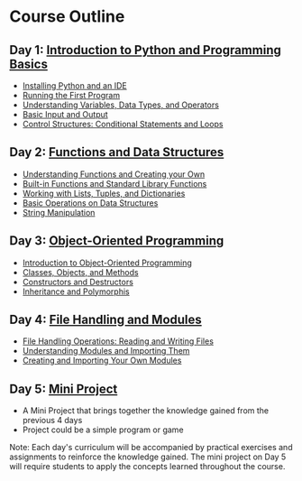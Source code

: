 # Course Outline

## Day 1: [Introduction to Python and Programming Basics](https://github.com/LaughingRover/Python-Intro/blob/main/Day%201:%20Introduction%20to%20Python.md)
- [Installing Python and an IDE](https://github.com/LaughingRover/Python-Intro/blob/main/Day%201:%20Introduction%20to%20Python.md#installing-python-and-an-ide)
- [Running the First Program](https://github.com/LaughingRover/Python-Intro/blob/main/Day%201:%20Introduction%20to%20Python.md#running-the-first-program)
- [Understanding Variables, Data Types, and Operators](https://github.com/LaughingRover/Python-Intro/blob/main/Day%201:%20Introduction%20to%20Python.md#understanding-variables-data-types-and-operators)
- [Basic Input and Output](https://github.com/LaughingRover/Python-Intro/blob/main/Day%201%3A%20Introduction%20to%20Python.md#basic-input-and-output)
- [Control Structures: Conditional Statements and Loops](https://github.com/LaughingRover/Python-Intro/blob/main/Day%201%3A%20Introduction%20to%20Python.md#control-structures-conditional-statements-and-loops)

## Day 2: [Functions and Data Structures](https://github.com/LaughingRover/Python-Intro/blob/main/Day%202:%20Functions%20and%20Data%20Structures.md)
- [Understanding Functions and Creating your Own](https://github.com/LaughingRover/Python-Intro/blob/main/Day%202%3A%20Functions%20and%20Data%20Structures.md#understanding-functions-and-creating-your-own)
- [Built-in Functions and Standard Library Functions](https://github.com/LaughingRover/Python-Intro/blob/main/Day%202%3A%20Functions%20and%20Data%20Structures.md#built-in-functions-and-standard-library-functions)
- [Working with Lists, Tuples, and Dictionaries](https://github.com/LaughingRover/Python-Intro/blob/main/Day%202%3A%20Functions%20and%20Data%20Structures.md#working-with-lists-tuples-and-dictionaries)
- [Basic Operations on Data Structures](https://github.com/LaughingRover/Python-Intro/blob/main/Day%202%3A%20Functions%20and%20Data%20Structures.md#basic-operations-on-data-structures)
- [String Manipulation](https://github.com/LaughingRover/Python-Intro/blob/main/Day%202%3A%20Functions%20and%20Data%20Structures.md#string-manipulation)

## Day 3: [Object-Oriented Programming](https://github.com/LaughingRover/Python-Intro/blob/main/Day%203:%20Object-Oriented%20Programming.md)
- [Introduction to Object-Oriented Programming](https://github.com/LaughingRover/Python-Intro/blob/main/Day%203%3A%20Object-Oriented%20Programming.md#introduction-to-object-oriented-programming)
- [Classes, Objects, and Methods](https://github.com/LaughingRover/Python-Intro/blob/main/Day%203%3A%20Object-Oriented%20Programming.md#classes-objects-and-methods)
- [Constructors and Destructors](https://github.com/LaughingRover/Python-Intro/blob/main/Day%203%3A%20Object-Oriented%20Programming.md#constructors-and-destructors)
- [Inheritance and Polymorphis](https://github.com/LaughingRover/Python-Intro/blob/main/Day%203%3A%20Object-Oriented%20Programming.md#inheritance-and-polymorphism)


## Day 4: [File Handling and Modules](https://github.com/LaughingRover/Python-Intro/blob/main/Day%204:%20File%20Handling%20and%20Modules.md)
- [File Handling Operations: Reading and Writing Files](https://github.com/LaughingRover/Python-Intro/blob/main/Day%204%3A%20File%20Handling%20and%20Modules.md#file-handling-operations-reading-and-writing-files)
- [Understanding Modules and Importing Them](https://github.com/LaughingRover/Python-Intro/blob/main/Day%204%3A%20File%20Handling%20and%20Modules.md#understanding-modules-and-importing-them)
- [Creating and Importing Your Own Modules](https://github.com/LaughingRover/Python-Intro/blob/main/Day%204%3A%20File%20Handling%20and%20Modules.md#creating-and-importing-your-own-modules)

## Day 5: [Mini Project](https://github.com/LaughingRover/Python-Intro/blob/main/Day%205:%20Mini%20Project.md)
- A Mini Project that brings together the knowledge gained from the previous 4 days
- Project could be a simple program or game

Note: Each day's curriculum will be accompanied by practical exercises and assignments to reinforce the knowledge gained. The mini project on Day 5 will require students to apply the concepts learned throughout the course.
